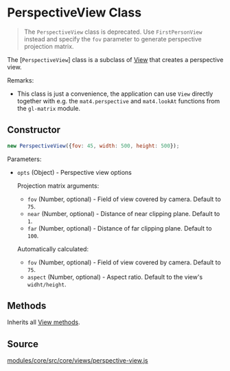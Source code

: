 # PerspectiveView Class

> The `PerspectiveView` class is deprecated. Use `FirstPersonView` instead and specify the `fov` parameter to generate perspective projection matrix.

The [`PerspectiveView`] class is a subclass of [View](/docs/api-reference/view.md) that creates a perspective view.

Remarks:

* This class is just a convenience, the application can use `View` directly
  together with e.g. the `mat4.perspective` and `mat4.lookAt` functions from the
  `gl-matrix` module.


## Constructor

```js
new PerspectiveView({fov: 45, width: 500, height: 500});
```

Parameters:

* `opts` (Object) - Perspective view options

  Projection matrix arguments:

  + `fov` (Number, optional) - Field of view covered by camera. Default to `75`.
  + `near` (Number, optional) - Distance of near clipping plane. Default to `1`.
  + `far` (Number, optional) - Distance of far clipping plane. Default to `100`.

  Automatically calculated:

  + `fov` (Number, optional) - Field of view covered by camera. Default to `75`.
  + `aspect` (Number, optional) - Aspect ratio. Default to the view's `widht/height`.

## Methods

Inherits all [View methods](/docs/api-reference/view.md#methods).


## Source

[modules/core/src/core/views/perspective-view.js](https://github.com/uber/deck.gl/blob/5.2-release/modules/core/src/core/views/perspective-view.js)
